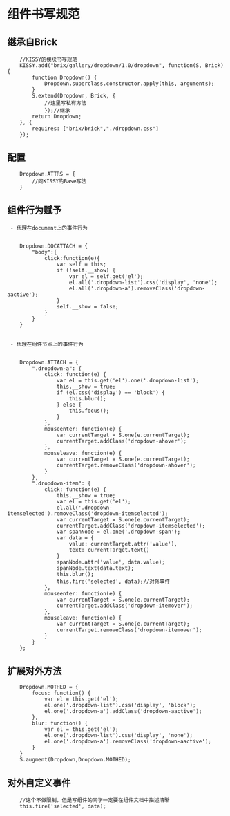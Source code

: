 # 组件书写规范

## 继承自Brick


        //KISSY的模块书写规范
        KISSY.add("brix/gallery/dropdown/1.0/dropdown", function(S, Brick) {
            function Dropdown() {
                Dropdown.superclass.constructor.apply(this, arguments);
            }
            S.extend(Dropdown, Brick, {
                //这里写私有方法
                });//继承
            return Dropdown;
        }, {
            requires: ["brix/brick","./dropdown.css"]
        });


## 配置


        Dropdown.ATTRS = {
            //同KISSY的Base写法
        }



## 组件行为赋予

     - 代理在document上的事件行为


        Dropdown.DOCATTACH = {
            "body":{
                click:function(e){
                    var self = this;
                    if (!self.__show) {
                        var el = self.get('el');
                        el.all('.dropdown-list').css('display', 'none');
                        el.all('.dropdown-a').removeClass('dropdown-aactive');
                    }
                    self.__show = false;
                }
            }
        }


     - 代理在组件节点上的事件行为


        Dropdown.ATTACH = {
            ".dropdown-a": {
                click: function(e) {
                    var el = this.get('el').one('.dropdown-list');
                    this.__show = true;
                    if (el.css('display') == 'block') {
                        this.blur();
                    } else {
                        this.focus();
                    }
                },
                mouseenter: function(e) {
                    var currentTarget = S.one(e.currentTarget);
                    currentTarget.addClass('dropdown-ahover');
                },
                mouseleave: function(e) {
                    var currentTarget = S.one(e.currentTarget);
                    currentTarget.removeClass('dropdown-ahover');
                }
            },
            ".dropdown-item": {
                click: function(e) {
                    this.__show = true;
                    var el = this.get('el');
                    el.all('.dropdown-itemselected').removeClass('dropdown-itemselected');
                    var currentTarget = S.one(e.currentTarget);
                    currentTarget.addClass('dropdown-itemselected');
                    var spanNode = el.one('.dropdown-span');
                    var data = {
                        value: currentTarget.attr('value'),
                        text: currentTarget.text()
                    }
                    spanNode.attr('value', data.value);
                    spanNode.text(data.text);
                    this.blur();
                    this.fire('selected', data);//对外事件
                },
                mouseenter: function(e) {
                    var currentTarget = S.one(e.currentTarget);
                    currentTarget.addClass('dropdown-itemover');
                },
                mouseleave: function(e) {
                    var currentTarget = S.one(e.currentTarget);
                    currentTarget.removeClass('dropdown-itemover');
                }
            }
        };


## 扩展对外方法


        Dropdown.MOTHED = {
            focus: function() {
                var el = this.get('el');
                el.one('.dropdown-list').css('display', 'block');
                el.one('.dropdown-a').addClass('dropdown-aactive');
            },
            blur: function() {
                var el = this.get('el');
                el.one('.dropdown-list').css('display', 'none');
                el.one('.dropdown-a').removeClass('dropdown-aactive');
            }
        }
        S.augment(Dropdown,Dropdown.MOTHED);


## 对外自定义事件


        //这个不做限制，但是写组件的同学一定要在组件文档中描述清晰
        this.fire('selected', data);




